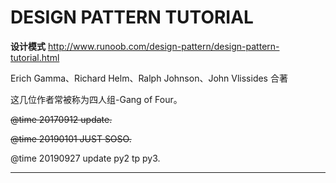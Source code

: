 # DESIGN PATTERN TUTORIAL
**设计模式**
http://www.runoob.com/design-pattern/design-pattern-tutorial.html

Erich Gamma、Richard Helm、Ralph Johnson、John Vlissides 合著

这几位作者常被称为四人组-Gang of Four。


~~@time 20170912 update.~~

~~@time 20190101 JUST SOSO.~~

@time 20190927 update py2 tp py3.
________
